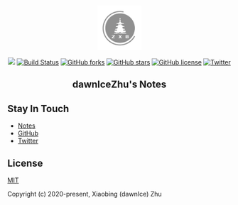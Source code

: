 <p align="center"><a href="https://notes.vueice.com" target="_blank" rel="noopener noreferrer"><img width="100" src="https://raw.githubusercontent.com/dawnIceZhu/notes-static-resources/master/logo.png" alt="dawnIceZhu logo"></a></p>

<p align="center">
<a href="https://notes.vueice.com/"><img src="https://img.shields.io/badge/dawnIceZhu-Notes-brightgreen"></a>
<a href="https://travis-ci.com/dawnIceZhu/vuepress-theme-reco-notes"><img src="https://travis-ci.com/dawnIceZhu/vuepress-theme-reco-notes.svg?branch=master" alt="Build Status"></a>
<a href="https://github.com/dawnIceZhu/vuepress-theme-reco-notes/network"><img src="https://img.shields.io/github/forks/dawnIceZhu/vuepress-theme-reco-notes" alt="GitHub forks"></a>
<a href="https://github.com/dawnIceZhu/vuepress-theme-reco-notes/stargazers"><img src="https://img.shields.io/github/stars/dawnIceZhu/vuepress-theme-reco-notes" alt="GitHub stars"></a>
<a href="https://github.com/dawnIceZhu/vuepress-theme-reco-notes"><img src="https://img.shields.io/github/license/dawnIceZhu/vuepress-theme-reco-notes" alt="GitHub license"></a>
<a href="https://twitter.com/intent/tweet?text=Wow:&url=https%3A%2F%2Fgithub.com%2FdawnIceZhu%2Fvuepress-theme-reco-notes%2Ftree%2Fmaster%2Fnotes"><img src="https://img.shields.io/twitter/url?style=social" alt="Twitter"></a>
</p>

<h2 align="center">dawnIceZhu's Notes</h2>

## Stay In Touch

- [Notes](https://notes.vueice.com)
- [GitHub](https://github.com/dawnIceZhu)
- [Twitter](https://twitter.com/dawnIceZhu)

## License

[MIT](https://opensource.org/licenses/MIT)

Copyright (c) 2020-present, Xiaobing (dawnIce) Zhu
